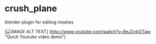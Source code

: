 # crush_plane
blender plugin for editing meshes

[![IMAGE ALT TEXT](http://img.youtube.com/vi/8eJ2vkl2Taw/0.jpg)]
(http://www.youtube.com/watch?v=8eJ2vkl2Taw "Quick Youtube video demo")
